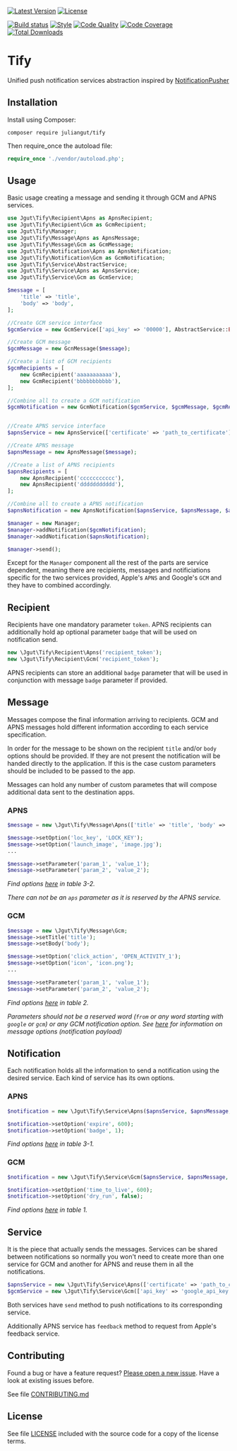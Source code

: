 [![Latest Version](https://img.shields.io/packagist/vpre/juliangut/tify.svg?style=flat-square)](https://packagist.org/packages/juliangut/tify)
[![License](https://img.shields.io/github/license/juliangut/tify.svg?style=flat-square)](https://github.com/juliangut/tify/blob/master/LICENSE)

[![Build status](https://img.shields.io/travis/juliangut/tify.svg?style=flat-square)](https://travis-ci.org/juliangut/tify)
[![Style](https://styleci.io/repos/47275107/shield)](https://styleci.io/repos/47275107)
[![Code Quality](https://img.shields.io/scrutinizer/g/juliangut/tify.svg?style=flat-square)](https://scrutinizer-ci.com/g/juliangut/tify)
[![Code Coverage](https://img.shields.io/coveralls/juliangut/tify.svg?style=flat-square)](https://coveralls.io/github/juliangut/tify)
[![Total Downloads](https://img.shields.io/packagist/dt/juliangut/tify.svg?style=flat-square)](https://packagist.org/packages/juliangut/tify)

# Tify

Unified push notification services abstraction inspired by [NotificationPusher
](https://github.com/Ph3nol/NotificationPusher)

## Installation

Install using Composer:

```
composer require juliangut/tify
```

Then require_once the autoload file:

```php
require_once './vendor/autoload.php';
```

## Usage

Basic usage creating a message and sending it through GCM and APNS services.

```php
use Jgut\Tify\Recipient\Apns as ApnsRecipient;
use Jgut\Tify\Recipient\Gcm as GcmRecipient;
use Jgut\Tify\Manager;
use Jgut\Tify\Message\Apns as ApnsMessage;
use Jgut\Tify\Message\Gcm as GcmMessage;
use Jgut\Tify\Notification\Apns as ApnsNotification;
use Jgut\Tify\Notification\Gcm as GcmNotification;
use Jgut\Tify\Service\AbstractService;
use Jgut\Tify\Service\Apns as ApnsService;
use Jgut\Tify\Service\Gcm as GcmService;

$message = [
    'title' => 'title',
    'body' => 'body',
];

//Create GCM service interface
$gcmService = new GcmService(['api_key' => '00000'], AbstractService::ENVIRONMENT_DEV);

//Create GCM message
$gcmMessage = new GcnMessage($message);

//Create a list of GCM recipients
$gcmRecipients = [
    new GcmRecipient('aaaaaaaaaaa'),
    new GcmRecipient('bbbbbbbbbbb'),
];

//Combine all to create a GCM notification
$gcmNotification = new GcmNotification($gcmService, $gcmMessage, $gcmRecipients);


//Create APNS service interface
$apnsService = new ApnsService(['certificate' => 'path_to_certificate'], AbstractService::ENVIRONMENT_DEV);

//Create APNS message
$apnsMessage = new ApnsMessage($message);

//Create a list of APNS recipients
$apnsRecipients = [
    new ApnsRecipient('ccccccccccc'),
    new ApnsRecipient('ddddddddddd'),
];

//Combine all to create a APNS notification
$apnsNotification = new ApnsNotification($apnsService, $apnsMessage, $apnsRecipients);

$manager = new Manager;
$manager->addNotification($gcmNotification);
$manager->addNotification($apnsNotification);

$manager->send();
```

Except for the `Manager` component all the rest of the parts are service dependent, meaning there are recipients, messages and notificiations specific for the two services provided, Apple's `APNS` and Google's `GCM` and they have to combined accordingly.

## Recipient

Recipients have one mandatory parameter `token`. APNS recipients can additionally hold ap optional parameter `badge` that will be used on notification send.

```php
new \Jgut\Tify\Recipient\Apns('recipient_token');
new \Jgut\Tify\Recipient\Gcm('recipient_token');
```

APNS recipients can store an additional `badge` parameter that will be used in conjunction with message `badge` parameter if provided.

## Message

Messages compose the final information arriving to recipients. GCM and APNS messages hold different information according to each service specification.

In order for the message to be shown on the recipient `title` and/or `body` options should be provided. If they are not present the notification will be handed directly to the application. If this is the case custom parameters should be included to be passed to the app.

Messages can hold any number of custom parametes that will compose additional data sent to the destination apps.

### APNS

```php
$message = new \Jgut\Tify\Message\Apns(['title' => 'title', 'body' => 'body']);

$message->setOption('loc_key', 'LOCK_KEY');
$message->setOption('launch_image', 'image.jpg');
...

$message->setParameter('param_1', 'value_1');
$message->setParameter('param_2', 'value_2');
```

*Find options [here](https://developer.apple.com/library/ios/documentation/NetworkingInternet/Conceptual/RemoteNotificationsPG/Chapters/ApplePushService.html) in table 3-2.*

*There can not be an `aps` parameter as it is reserved by the APNS service.*

### GCM

```php
$message = new \Jgut\Tify\Message\Gcm;
$message->setTitle('title');
$message->setBody('body');

$message->setOption('click_action', 'OPEN_ACTIVITY_1');
$message->setOption('icon', 'icon.png');
...

$message->setParameter('param_1', 'value_1');
$message->setParameter('param_2', 'value_2');
```

*Find options [here](https://developers.google.com/cloud-messaging/http-server-ref#table2) in table 2.*

*Parameters should not be a reserved word (`from` or any word starting with `google` or `gcm`) or any GCM notification option. See [here](https://developers.google.com/cloud-messaging/http-server-ref#table2) for information on message options (notification payload)*

## Notification

Each notification holds all the information to send a notification using the desired service. Each kind of service has its own options.

### APNS

```php
$notification = new \Jgut\Tify\Service\Apns($apnsService, $apnsMessage, $apnsRecipients, $options);

$notification->setOption('expire', 600);
$notification->setOption('badge', 1);
```

*Find options [here](https://developer.apple.com/library/ios/documentation/NetworkingInternet/Conceptual/RemoteNotificationsPG/Chapters/ApplePushService.html) in table 3-1.*

### GCM

```php
$notification = new \Jgut\Tify\Service\Gcm($apnsService, $apnsMessage, $apnsRecipients, $options);

$notification->setOption('time_to_live', 600);
$notification->setOption('dry_run', false);
```

*Find options [here](https://developers.google.com/cloud-messaging/http-server-ref#table1) in table 1.*

## Service

It is the piece that actually sends the messages. Services can be shared between notifications so normally you won't need to create more than one service for GCM and another for APNS and reuse them in all the notifications.

```php
$apnsService = new \Jgut\Tify\Service\Apns(['certificate' => 'path_to_certificate.pem']);
$gcmService = new \Jgut\Tify\Service\Gcm(['api_key' => 'google_api_key']);
```

Both services have `send` method to push notifications to its corresponding service.

Additionally APNS service has `feedback` method to request from Apple's feedback service.

## Contributing

Found a bug or have a feature request? [Please open a new issue](https://github.com/juliangut/tify/issues). Have a look at existing issues before.

See file [CONTRIBUTING.md](https://github.com/juliangut/tify/blob/master/CONTRIBUTING.md)
## License

See file [LICENSE](https://github.com/juliangut/tify/blob/master/LICENSE) included with the source code for a copy of the license terms.
